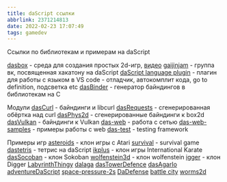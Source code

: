 ```yaml
---
title: daScript ссылки
abbrlink: 2371214813
date: 2022-02-23 17:07:49
tags: gamedev
---
```


Ссылки по библиотекам и примерам на daScript

<!-- more -->

[dasbox](https://github.com/imp5imp5/dasbox) - среда для создания простых 2d-игр, [видео](https://www.youtube.com/playlist?list=PL6Ke-5R5eg2I7oVLR7TJIT5Q0ikGecVrT)
[gaijinjam](https://vk.com/gaijinjam) - группа вк, посвященная хакатону на daScript
[daScript language plugin](https://github.com/imp5imp5/daScript-plugin) - плагин для работы с языком в VS code - отладчик, автокомплит кода, go to definition, подсветка etc
[dasBinder](https://github.com/olegus8/dasBinder) - генератор байндингов в библиотекам на C

Модули
[dasCurl](https://github.com/VasiliyRyabtsev/dasCurl) - байндинги и libcurl
[dasRequests](https://github.com/VasiliyRyabtsev/dasRequests) - сгенерированная обёртка над curl
[dasPhys2d](https://github.com/VasiliyRyabtsev/dasPhys2d) - сгенерированные байндинги к box2d
[dasVulkan](https://github.com/olegus8/dasVulkan) - байндинги к Vulkan
[das-web](https://github.com/profelis/das-web) - работа с сетью
[das-web-samples](https://github.com/profelis/das-web-samples) - примеры работы с web
[das-test](https://github.com/profelis/das-test) - testing framework

Примеры игр
[asteroids](https://github.com/RikiChiki/asteroids) - клон игры с Atari
[survival](https://github.com/AndreiPotapov/dasbox_survival_game) - survival game
[dastetris](https://github.com/antonnikvl/DasTetris) - тетрис на daScript
[ikplus](https://github.com/perneky/ikplus) - клон игры International Karate
[dasSocoban](https://github.com/VasiliyRyabtsev/dasSokoban) - клон Sokoban
[wolfenstein3d](https://github.com/RobertNagy1978/Wolfenstein3D/blob/main/Wolfenstein3D.das) - клон wolfenstein
[igger](https://github.com/hpotamus/igger) - клон Digger
[LabyrinthThingy](https://github.com/kopariadam/LabyrinthThingy)
[dalaga](https://github.com/Timai/dalaga)
[dasTowerDefence](https://github.com/BADxDI/dasTowerDefens)
[dasAgarIo](https://github.com/IgnatVopilov/DAgario)
[adventureDaScript](https://github.com/AndreyMironenko/adventure-dascript)
[space-pressure-2s](https://github.com/dmitrinosov/space-pressure-2d)
[DaDefense](https://github.com/Thibaut-Fervenca/DaDefense)
[battle city](https://github.com/vmaluhin/battlecity)
[worms2d](https://github.com/khupjan/WormsIn2daysPrototype)



